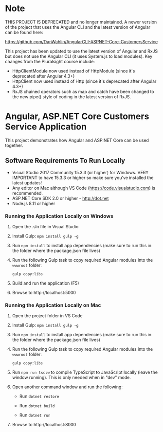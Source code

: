 # Note

THIS PROJECT IS DEPRECATED and no longer maintained. A newer version of the project that uses the Angular CLI and the latest version of Angular can be found here: 

https://github.com/DanWahlin/AngularCLI-ASPNET-Core-CustomersService

This project has been updated to use the latest version of Angular and RxJS but does not use the Angular CLI (it uses System.js to load modules). Key changes from
the Pluralsight course include:

* HttpClientModule now used instead of HttpModule (since it's deprecated after Angular 4.3+)
* HttpClient now used instead of Http (since it's deprecated after Angular 4.3+) 
* RxJS chained operators such as map and catch have been changed to the new pipe() style of coding in the latest version of RxJS.

# Angular, ASP.NET Core Customers Service Application

This project demonstrates how Angular and ASP.NET Core can be used together.


## Software Requirements To Run Locally

* Visual Studio 2017 Community 15.3.3 (or higher) for Windows. VERY IMPORTANT to have 15.3.3 or higher so make sure you've installed the latest updates!
* Any editor on Mac although VS Code (https://code.visualstudio.com) is recommended.
* ASP.NET Core SDK 2.0 or higher - http://dot.net 
* Node.js 8.11 or higher

### Running the Application Locally on Windows

1. Open the .sln file in Visual Studio

1. Install Gulp: `npm install gulp -g`

1. Run `npm install` to install app dependencies (make sure to run this in the folder where the package.json file lives)

1. Run the following Gulp task to copy required Angular modules into the `wwwroot` folder: 

    `gulp copy:libs`

1. Build and run the application (F5)

1. Browse to http://localhost:5000

### Running the Application Locally on Mac

1. Open the project folder in VS Code

1. Install Gulp: `npm install gulp -g`

1. Run `npm install` to install app dependencies (make sure to run this in the folder where the package.json file lives)

1. Run the following Gulp task to copy required Angular modules into the `wwwroot` folder: 

    `gulp copy:libs`

1. Run `npm run tsc:w` to compile TypeScript to JavaScript locally (leave the window running). This is only needed when in "dev" mode.

1. Open another command window and run the following:

    * Run `dotnet restore`

    * Run `dotnet build`

    * Run `dotnet run`

1. Browse to http://localhost:8000